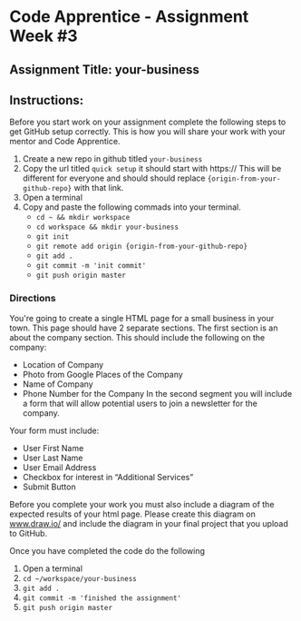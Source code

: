 # Code Apprentice - Assignment Week #3

## Assignment Title: your-business

## Instructions:
Before you start work on your assignment complete the following steps to get GitHub setup correctly. This is how you will share your work with your mentor and Code Apprentice. 

1. Create a new repo in github titled `your-business`
1. Copy the url titled `quick setup` it should start with https:// This will be different for everyone and should should replace `{origin-from-your-github-repo}` with that link.
1. Open a terminal
1. Copy and paste the following commads into your terminal.
	- `cd ~ && mkdir workspace`
	- `cd workspace && mkdir your-business`
	- `git init`
	- `git remote add origin {origin-from-your-github-repo}`
	- `git add .`
	- `git commit -m 'init commit'`
	- `git push origin master`

### Directions
You're going to create a single HTML page for a small business in your town. This page should have 2 separate sections. The first section is an about the company section. This should include the following on the company:
- Location of Company
- Photo from Google Places of the Company
- Name of Company
- Phone Number for the Company
In the second segment you will include a form that will allow potential users to join a newsletter for the company. 

Your form must include:
- User First Name
- User Last Name
- User Email Address
- Checkbox for interest in “Additional Services”
- Submit Button

Before you complete your work you must also include a diagram of the expected results of your html page. Please create this diagram on www.draw.io/ and include the diagram in your final project that you upload to GitHub.

Once you have completed the code do the following 

1. Open a terminal
1. `cd ~/workspace/your-business`
1. `git add .`
1. `git commit -m 'finished the assignment'`
1. `git push origin master`
